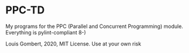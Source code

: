 # PPC-TD
My programs for the PPC (Parallel and Concurrent Programming) module. Everything is pylint-compliant 8-)

Louis Gombert, 2020, MIT License. Use at your own risk
